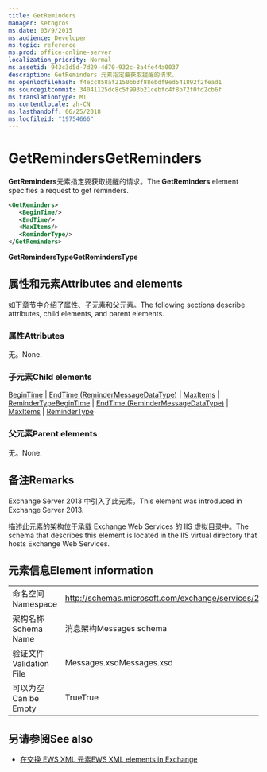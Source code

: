 ```yaml
---
title: GetReminders
manager: sethgros
ms.date: 03/9/2015
ms.audience: Developer
ms.topic: reference
ms.prod: office-online-server
localization_priority: Normal
ms.assetid: 943c3d5d-7d29-4d70-932c-8a4fe44a0037
description: GetReminders 元素指定要获取提醒的请求。
ms.openlocfilehash: f4ecc858af2150bb3f88ebdf9ed541892f2fead1
ms.sourcegitcommit: 34041125dc8c5f993b21cebfc4f8b72f0fd2cb6f
ms.translationtype: MT
ms.contentlocale: zh-CN
ms.lasthandoff: 06/25/2018
ms.locfileid: "19754666"
---
```

# <a name="getreminders"></a><span data-ttu-id="9df82-103">GetReminders</span><span class="sxs-lookup"><span data-stu-id="9df82-103">GetReminders</span></span>

<span data-ttu-id="9df82-104">**GetReminders**元素指定要获取提醒的请求。</span><span class="sxs-lookup"><span data-stu-id="9df82-104">The **GetReminders** element specifies a request to get reminders.</span></span> 
  
```XML
<GetReminders>
   <BeginTime/>
   <EndTime/>
   <MaxItems/>
   <ReminderType/>
</GetReminders>

```

 <span data-ttu-id="9df82-105">**GetRemindersType**</span><span class="sxs-lookup"><span data-stu-id="9df82-105">**GetRemindersType**</span></span>
## <a name="attributes-and-elements"></a><span data-ttu-id="9df82-106">属性和元素</span><span class="sxs-lookup"><span data-stu-id="9df82-106">Attributes and elements</span></span>

<span data-ttu-id="9df82-107">如下章节中介绍了属性、子元素和父元素。</span><span class="sxs-lookup"><span data-stu-id="9df82-107">The following sections describe attributes, child elements, and parent elements.</span></span>
  
### <a name="attributes"></a><span data-ttu-id="9df82-108">属性</span><span class="sxs-lookup"><span data-stu-id="9df82-108">Attributes</span></span>

<span data-ttu-id="9df82-109">无。</span><span class="sxs-lookup"><span data-stu-id="9df82-109">None.</span></span>
  
### <a name="child-elements"></a><span data-ttu-id="9df82-110">子元素</span><span class="sxs-lookup"><span data-stu-id="9df82-110">Child elements</span></span>

<span data-ttu-id="9df82-111">[BeginTime](begintime.md) | [EndTime (ReminderMessageDataType)](endtime-remindermessagedatatype.md) | [MaxItems](maxitems.md) | [ReminderType](remindertype.md)</span><span class="sxs-lookup"><span data-stu-id="9df82-111">[BeginTime](begintime.md) | [EndTime (ReminderMessageDataType)](endtime-remindermessagedatatype.md) | [MaxItems](maxitems.md) | [ReminderType](remindertype.md)</span></span>
  
### <a name="parent-elements"></a><span data-ttu-id="9df82-112">父元素</span><span class="sxs-lookup"><span data-stu-id="9df82-112">Parent elements</span></span>

<span data-ttu-id="9df82-113">无。</span><span class="sxs-lookup"><span data-stu-id="9df82-113">None.</span></span>
  
## <a name="remarks"></a><span data-ttu-id="9df82-114">备注</span><span class="sxs-lookup"><span data-stu-id="9df82-114">Remarks</span></span>

<span data-ttu-id="9df82-115">Exchange Server 2013 中引入了此元素。</span><span class="sxs-lookup"><span data-stu-id="9df82-115">This element was introduced in Exchange Server 2013.</span></span>
  
<span data-ttu-id="9df82-116">描述此元素的架构位于承载 Exchange Web Services 的 IIS 虚拟目录中。</span><span class="sxs-lookup"><span data-stu-id="9df82-116">The schema that describes this element is located in the IIS virtual directory that hosts Exchange Web Services.</span></span>
  
## <a name="element-information"></a><span data-ttu-id="9df82-117">元素信息</span><span class="sxs-lookup"><span data-stu-id="9df82-117">Element information</span></span>

|||
|:-----|:-----|
|<span data-ttu-id="9df82-118">命名空间</span><span class="sxs-lookup"><span data-stu-id="9df82-118">Namespace</span></span>  <br/> |http://schemas.microsoft.com/exchange/services/2006/messages  <br/> |
|<span data-ttu-id="9df82-119">架构名称</span><span class="sxs-lookup"><span data-stu-id="9df82-119">Schema Name</span></span>  <br/> |<span data-ttu-id="9df82-120">消息架构</span><span class="sxs-lookup"><span data-stu-id="9df82-120">Messages schema</span></span>  <br/> |
|<span data-ttu-id="9df82-121">验证文件</span><span class="sxs-lookup"><span data-stu-id="9df82-121">Validation File</span></span>  <br/> |<span data-ttu-id="9df82-122">Messages.xsd</span><span class="sxs-lookup"><span data-stu-id="9df82-122">Messages.xsd</span></span>  <br/> |
|<span data-ttu-id="9df82-123">可以为空</span><span class="sxs-lookup"><span data-stu-id="9df82-123">Can be Empty</span></span>  <br/> |<span data-ttu-id="9df82-124">True</span><span class="sxs-lookup"><span data-stu-id="9df82-124">True</span></span>  <br/> |
   
## <a name="see-also"></a><span data-ttu-id="9df82-125">另请参阅</span><span class="sxs-lookup"><span data-stu-id="9df82-125">See also</span></span>



- [<span data-ttu-id="9df82-126">在交换 EWS XML 元素</span><span class="sxs-lookup"><span data-stu-id="9df82-126">EWS XML elements in Exchange</span></span>](ews-xml-elements-in-exchange.md)

